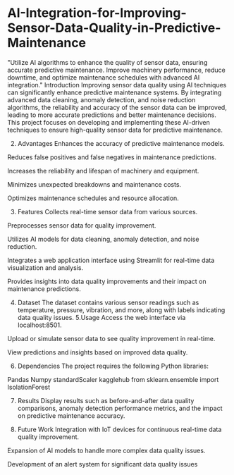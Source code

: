# AI-Integration-for-Improving-Sensor-Data-Quality-in-Predictive-Maintenance
"Utilize AI algorithms to enhance the quality of sensor data, ensuring accurate predictive maintenance. Improve machinery performance, reduce downtime, and optimize maintenance schedules with advanced AI integration."
Introduction
Improving sensor data quality using AI techniques can significantly enhance predictive maintenance systems. By integrating advanced data cleaning, anomaly detection, and noise reduction algorithms, the reliability and accuracy of the sensor data can be improved, leading to more accurate predictions and better maintenance decisions. This project focuses on developing and implementing these AI-driven techniques to ensure high-quality sensor data for predictive maintenance.

2. Advantages
Enhances the accuracy of predictive maintenance models.

Reduces false positives and false negatives in maintenance predictions.

Increases the reliability and lifespan of machinery and equipment.

Minimizes unexpected breakdowns and maintenance costs.

Optimizes maintenance schedules and resource allocation.

3. Features
Collects real-time sensor data from various sources.

Preprocesses sensor data for quality improvement.

Utilizes AI models for data cleaning, anomaly detection, and noise reduction.

Integrates a web application interface using Streamlit for real-time data visualization and analysis.

Provides insights into data quality improvements and their impact on maintenance predictions.

4. Dataset
The dataset contains various sensor readings such as temperature, pressure, vibration, and more, along with labels indicating data quality issues.
5.Usage
Access the web interface via localhost:8501.

Upload or simulate sensor data to see quality improvement in real-time.

View predictions and insights based on improved data quality.

6. Dependencies
The project requires the following Python libraries:

Pandas
Numpy
standardScaler
kagglehub
from sklearn.ensemble import IsolationForest

7. Results
Display results such as before-and-after data quality comparisons, anomaly detection performance metrics, and the impact on predictive maintenance accuracy.

8. Future Work
Integration with IoT devices for continuous real-time data quality improvement.

Expansion of AI models to handle more complex data quality issues.

Development of an alert system for significant data quality issues
